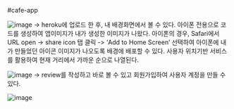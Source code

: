 #cafe-app

![image](https://user-images.githubusercontent.com/97415238/174962529-9694b1c0-5c6e-48ca-bcc0-4986410e9a5e.png)
-> heroku에 업로드 한 후, 내 배경화면에서 볼 수 있다. 아이폰 전용으로 코드를 생성하여 앱이미지가 내가 생성한 이미지가 나왔다. 아이폰의 경우, Safari에서 URL open -> share icon 탭 클릭 -> ‘Add to Home Screen’ 선택하여 아이폰에 내가 만들었던 아이콘 이미지가 나오도록 배경에 배포할 수 있다. 사용자 위치기반 서비스를 활용하여 현재 거리에서 가까운 순으로 나열된다.

![image](https://user-images.githubusercontent.com/97415238/174962753-c84c0b21-d13b-41e9-9f63-d06496078bad.png)
-> review를 작성하고 바로 볼 수 있고 회원가입하여 사용자 계정을 만들 수 있다.

![image](https://user-images.githubusercontent.com/97415238/174963152-7d0f32d2-5178-4acf-9a1f-d508f7191798.png)
